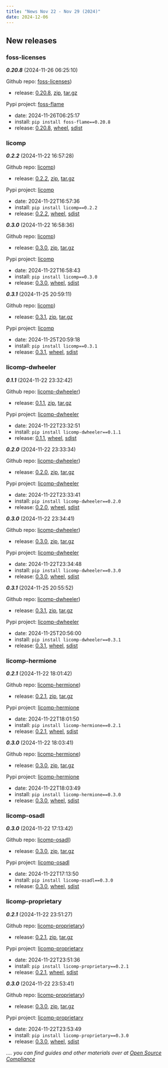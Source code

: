 ```yaml
---
title: "News Nov 22 - Nov 29 (2024)"
date: 2024-12-06
---
```


## New releases

### foss-licenses

***0.20.8*** (2024-11-26 06:25:10)

Github repo: [foss-licenses](https://github.com/hesa/foss-licenses))
 * release: [0.20.8](https://github.com/hesa/foss-licenses/releases/tag/0.20.8), [zip](https://github.com/hesa/foss-licenses/archive/refs/tags/0.20.8.zip), [tar.gz](https://github.com/hesa/foss-licenses/archive/refs/tags/0.20.8.tar.gz) 

Pypi project: [foss-flame](https://pypi.org/project/foss-flame/)
 * date: 2024-11-26T06:25:17
 * install: `pip install foss-flame==0.20.8`
* release: [0.20.8](https://pypi.org/project/foss-flame/0.20.8/), [wheel](https://files.pythonhosted.org/packages/42/66/e9b7a54f05b8a920bc1869be8fb1bd66d584cd86485dc7d8fb1438c4ceba/foss_flame-0.20.8-py2.py3-none-any.whl), [sdist](https://files.pythonhosted.org/packages/28/21/2a71b0394e41432f6f00b85faa0f906710b0ffcbf50ab8a5c838d46df141/foss-flame-0.20.8.tar.gz)


### licomp

***0.2.2*** (2024-11-22 16:57:28)

Github repo: [licomp](https://github.com/hesa/licomp))
 * release: [0.2.2](https://github.com/hesa/licomp/releases/tag/0.2.2), [zip](https://github.com/hesa/licomp/archive/refs/tags/0.2.2.zip), [tar.gz](https://github.com/hesa/licomp/archive/refs/tags/0.2.2.tar.gz) 

Pypi project: [licomp](https://pypi.org/project/licomp/)
 * date: 2024-11-22T16:57:36
 * install: `pip install licomp==0.2.2`
* release: [0.2.2](https://pypi.org/project/licomp/0.2.2/), [wheel](https://files.pythonhosted.org/packages/ec/58/817800b7a75eb313a6d4fa30cea392223683b8aa8e029b5cf83b17373f69/licomp-0.2.2-py2.py3-none-any.whl), [sdist](https://files.pythonhosted.org/packages/18/ad/4977d9a8a99fbb6503e017359c754979afb756fbb90949a648cade466d34/licomp-0.2.2.tar.gz)


***0.3.0*** (2024-11-22 16:58:36)

Github repo: [licomp](https://github.com/hesa/licomp))
 * release: [0.3.0](https://github.com/hesa/licomp/releases/tag/0.3.0), [zip](https://github.com/hesa/licomp/archive/refs/tags/0.3.0.zip), [tar.gz](https://github.com/hesa/licomp/archive/refs/tags/0.3.0.tar.gz) 

Pypi project: [licomp](https://pypi.org/project/licomp/)
 * date: 2024-11-22T16:58:43
 * install: `pip install licomp==0.3.0`
* release: [0.3.0](https://pypi.org/project/licomp/0.3.0/), [wheel](https://files.pythonhosted.org/packages/d4/04/04cce32f19f17723391843172dc3f2e95ee07ca3d260b9d66a207273b433/licomp-0.3.0-py2.py3-none-any.whl), [sdist](https://files.pythonhosted.org/packages/c2/f8/790e2e268277fbcc6fca8a28867689a289a1760b1cc95cdab948d9abd76c/licomp-0.3.0.tar.gz)


***0.3.1*** (2024-11-25 20:59:11)

Github repo: [licomp](https://github.com/hesa/licomp))
 * release: [0.3.1](https://github.com/hesa/licomp/releases/tag/0.3.1), [zip](https://github.com/hesa/licomp/archive/refs/tags/0.3.1.zip), [tar.gz](https://github.com/hesa/licomp/archive/refs/tags/0.3.1.tar.gz) 

Pypi project: [licomp](https://pypi.org/project/licomp/)
 * date: 2024-11-25T20:59:18
 * install: `pip install licomp==0.3.1`
* release: [0.3.1](https://pypi.org/project/licomp/0.3.1/), [wheel](https://files.pythonhosted.org/packages/44/37/8064c69b14ba978b2aafe877a4d739a09084bb127e0817612d2d42bc5d0b/licomp-0.3.1-py2.py3-none-any.whl), [sdist](https://files.pythonhosted.org/packages/54/0f/b3f9837ecdfbdbb6ee7a5332951e4bdff7dc08ac40dc0489a30ed72ecc65/licomp-0.3.1.tar.gz)


### licomp-dwheeler

***0.1.1*** (2024-11-22 23:32:42)

Github repo: [licomp-dwheeler](https://github.com/hesa/licomp-dwheeler))
 * release: [0.1.1](https://github.com/hesa/licomp-dwheeler/releases/tag/0.1.1), [zip](https://github.com/hesa/licomp-dwheeler/archive/refs/tags/0.1.1.zip), [tar.gz](https://github.com/hesa/licomp-dwheeler/archive/refs/tags/0.1.1.tar.gz) 

Pypi project: [licomp-dwheeler](https://pypi.org/project/licomp-dwheeler/)
 * date: 2024-11-22T23:32:51
 * install: `pip install licomp-dwheeler==0.1.1`
* release: [0.1.1](https://pypi.org/project/licomp-dwheeler/0.1.1/), [wheel](https://files.pythonhosted.org/packages/3d/af/273f9fc004727eab27acde6e520e7784b57458457347e4676b64df9a15c3/licomp_dwheeler-0.1.1-py2.py3-none-any.whl), [sdist](https://files.pythonhosted.org/packages/3e/1b/b9d70b63a2fbf9957b702c59c33578bb515d8d192b98ff6e274d001fb4fc/licomp_dwheeler-0.1.1.tar.gz)


***0.2.0*** (2024-11-22 23:33:34)

Github repo: [licomp-dwheeler](https://github.com/hesa/licomp-dwheeler))
 * release: [0.2.0](https://github.com/hesa/licomp-dwheeler/releases/tag/0.2.0), [zip](https://github.com/hesa/licomp-dwheeler/archive/refs/tags/0.2.0.zip), [tar.gz](https://github.com/hesa/licomp-dwheeler/archive/refs/tags/0.2.0.tar.gz) 

Pypi project: [licomp-dwheeler](https://pypi.org/project/licomp-dwheeler/)
 * date: 2024-11-22T23:33:41
 * install: `pip install licomp-dwheeler==0.2.0`
* release: [0.2.0](https://pypi.org/project/licomp-dwheeler/0.2.0/), [wheel](https://files.pythonhosted.org/packages/1b/32/2c50746bbbd108f74b67fed1e15689c42d40ba2af64db44b1054ad7d7c29/licomp_dwheeler-0.2.0-py2.py3-none-any.whl), [sdist](https://files.pythonhosted.org/packages/6d/fa/43f6b811fe3838b0bb3ea82c8cdbb3e3d9b9fd9a1965fa70a14549234db0/licomp_dwheeler-0.2.0.tar.gz)


***0.3.0*** (2024-11-22 23:34:41)

Github repo: [licomp-dwheeler](https://github.com/hesa/licomp-dwheeler))
 * release: [0.3.0](https://github.com/hesa/licomp-dwheeler/releases/tag/0.3.0), [zip](https://github.com/hesa/licomp-dwheeler/archive/refs/tags/0.3.0.zip), [tar.gz](https://github.com/hesa/licomp-dwheeler/archive/refs/tags/0.3.0.tar.gz) 

Pypi project: [licomp-dwheeler](https://pypi.org/project/licomp-dwheeler/)
 * date: 2024-11-22T23:34:48
 * install: `pip install licomp-dwheeler==0.3.0`
* release: [0.3.0](https://pypi.org/project/licomp-dwheeler/0.3.0/), [wheel](https://files.pythonhosted.org/packages/54/f8/baa153a7da12ab33152d73e2c0d4b1c97c9e74df79611d35a97bbcf48dda/licomp_dwheeler-0.3.0-py2.py3-none-any.whl), [sdist](https://files.pythonhosted.org/packages/05/09/d042e760932795e0706992cf891a4d0c0789568d614e5153a713dcc730eb/licomp_dwheeler-0.3.0.tar.gz)


***0.3.1*** (2024-11-25 20:55:52)

Github repo: [licomp-dwheeler](https://github.com/hesa/licomp-dwheeler))
 * release: [0.3.1](https://github.com/hesa/licomp-dwheeler/releases/tag/0.3.1), [zip](https://github.com/hesa/licomp-dwheeler/archive/refs/tags/0.3.1.zip), [tar.gz](https://github.com/hesa/licomp-dwheeler/archive/refs/tags/0.3.1.tar.gz) 

Pypi project: [licomp-dwheeler](https://pypi.org/project/licomp-dwheeler/)
 * date: 2024-11-25T20:56:00
 * install: `pip install licomp-dwheeler==0.3.1`
* release: [0.3.1](https://pypi.org/project/licomp-dwheeler/0.3.1/), [wheel](https://files.pythonhosted.org/packages/a8/db/3c3d86d5dfd25c2e0a1c584233769183aa57dab06a43da33495a74aedd26/licomp_dwheeler-0.3.1-py2.py3-none-any.whl), [sdist](https://files.pythonhosted.org/packages/ad/04/9855503c610bca746065b47c4f8eb16207496c118ae6809a2e9488008fa3/licomp_dwheeler-0.3.1.tar.gz)


### licomp-hermione

***0.2.1*** (2024-11-22 18:01:42)

Github repo: [licomp-hermione](https://github.com/hesa/licomp-hermione))
 * release: [0.2.1](https://github.com/hesa/licomp-hermione/releases/tag/0.2.1), [zip](https://github.com/hesa/licomp-hermione/archive/refs/tags/0.2.1.zip), [tar.gz](https://github.com/hesa/licomp-hermione/archive/refs/tags/0.2.1.tar.gz) 

Pypi project: [licomp-hermione](https://pypi.org/project/licomp-hermione/)
 * date: 2024-11-22T18:01:50
 * install: `pip install licomp-hermione==0.2.1`
* release: [0.2.1](https://pypi.org/project/licomp-hermione/0.2.1/), [wheel](https://files.pythonhosted.org/packages/e6/bf/b4cf3f2777959cf8a74b73ee12e2d5dd071d8148e73d6d2f63fb6a175e90/licomp_hermione-0.2.1-py2.py3-none-any.whl), [sdist](https://files.pythonhosted.org/packages/ed/b7/b8c0f1a858ceb98a95651343d43c258bdf80fdd44f820bafb6df129852e7/licomp_hermione-0.2.1.tar.gz)


***0.3.0*** (2024-11-22 18:03:41)

Github repo: [licomp-hermione](https://github.com/hesa/licomp-hermione))
 * release: [0.3.0](https://github.com/hesa/licomp-hermione/releases/tag/0.3.0), [zip](https://github.com/hesa/licomp-hermione/archive/refs/tags/0.3.0.zip), [tar.gz](https://github.com/hesa/licomp-hermione/archive/refs/tags/0.3.0.tar.gz) 

Pypi project: [licomp-hermione](https://pypi.org/project/licomp-hermione/)
 * date: 2024-11-22T18:03:49
 * install: `pip install licomp-hermione==0.3.0`
* release: [0.3.0](https://pypi.org/project/licomp-hermione/0.3.0/), [wheel](https://files.pythonhosted.org/packages/50/a1/3292d5e81a77f461e7e9d0670566f4bb79a10e16cc052345155685a3ae25/licomp_hermione-0.3.0-py2.py3-none-any.whl), [sdist](https://files.pythonhosted.org/packages/a6/8f/3e626f453f26852ec74b78034ad5d58197ff58ff358af8df70431241a0f9/licomp_hermione-0.3.0.tar.gz)


### licomp-osadl

***0.3.0*** (2024-11-22 17:13:42)

Github repo: [licomp-osadl](https://github.com/hesa/licomp-osadl))
 * release: [0.3.0](https://github.com/hesa/licomp-osadl/releases/tag/0.3.0), [zip](https://github.com/hesa/licomp-osadl/archive/refs/tags/0.3.0.zip), [tar.gz](https://github.com/hesa/licomp-osadl/archive/refs/tags/0.3.0.tar.gz) 

Pypi project: [licomp-osadl](https://pypi.org/project/licomp-osadl/)
 * date: 2024-11-22T17:13:50
 * install: `pip install licomp-osadl==0.3.0`
* release: [0.3.0](https://pypi.org/project/licomp-osadl/0.3.0/), [wheel](https://files.pythonhosted.org/packages/2f/77/4eb1c55b9321bbcaa8648fd3d097923e88d377b250a1ab766504436725df/licomp_osadl-0.3.0-py2.py3-none-any.whl), [sdist](https://files.pythonhosted.org/packages/47/20/01828da627fb45d5479604e2745487620ef25ca7f1e13d4fc895926d7342/licomp_osadl-0.3.0.tar.gz)


### licomp-proprietary

***0.2.1*** (2024-11-22 23:51:27)

Github repo: [licomp-proprietary](https://github.com/hesa/licomp-proprietary))
 * release: [0.2.1](https://github.com/hesa/licomp-proprietary/releases/tag/0.2.1), [zip](https://github.com/hesa/licomp-proprietary/archive/refs/tags/0.2.1.zip), [tar.gz](https://github.com/hesa/licomp-proprietary/archive/refs/tags/0.2.1.tar.gz) 

Pypi project: [licomp-proprietary](https://pypi.org/project/licomp-proprietary/)
 * date: 2024-11-22T23:51:36
 * install: `pip install licomp-proprietary==0.2.1`
* release: [0.2.1](https://pypi.org/project/licomp-proprietary/0.2.1/), [wheel](https://files.pythonhosted.org/packages/74/b5/b960a67c2c9a29b329a08f37cf6830b448199743004707476d20bb955ed8/licomp_proprietary-0.2.1-py2.py3-none-any.whl), [sdist](https://files.pythonhosted.org/packages/e6/b5/3fcfee443bfbcfbc86b56c72cd73d2127600145eb6f7084c0093089ff336/licomp_proprietary-0.2.1.tar.gz)


***0.3.0*** (2024-11-22 23:53:41)

Github repo: [licomp-proprietary](https://github.com/hesa/licomp-proprietary))
 * release: [0.3.0](https://github.com/hesa/licomp-proprietary/releases/tag/0.3.0), [zip](https://github.com/hesa/licomp-proprietary/archive/refs/tags/0.3.0.zip), [tar.gz](https://github.com/hesa/licomp-proprietary/archive/refs/tags/0.3.0.tar.gz) 

Pypi project: [licomp-proprietary](https://pypi.org/project/licomp-proprietary/)
 * date: 2024-11-22T23:53:49
 * install: `pip install licomp-proprietary==0.3.0`
* release: [0.3.0](https://pypi.org/project/licomp-proprietary/0.3.0/), [wheel](https://files.pythonhosted.org/packages/8e/e1/df8cb594efa8581da2787ae8614eff98f3a88f11d02f7176b885d1f63b72/licomp_proprietary-0.3.0-py2.py3-none-any.whl), [sdist](https://files.pythonhosted.org/packages/d8/04/10aa0f6058ed293109867506428704f8504d22dec536fddc4a855563caa0/licomp_proprietary-0.3.0.tar.gz)


*.... you can find guides and other materials over at [Open Source Compliance](https://opensource-compliance.com/)*
